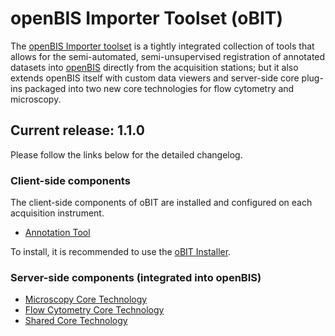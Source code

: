# openBIS Importer Toolset (oBIT)

The [openBIS Importer toolset](https://wiki-bsse.ethz.ch/display/oBIT) is a tightly integrated collection of tools that allows for the semi-automated, semi-unsupervised registration of annotated datasets into [openBIS](https://sis.id.ethz.ch/software/openbis.html) directly from the acquisition stations; but it also extends openBIS itself with custom data viewers and server-side core plug-ins packaged into two new core technologies for flow cytometry and microscopy.

## Current release: 1.1.0

Please follow the links below for the detailed changelog.

### Client-side components

The client-side components of oBIT are installed and configured on each acquisition instrument.

* [Annotation Tool](https://github.com/aarpon/obit_annotation_tool/releases/latest)

To install, it is recommended to use the [oBIT Installer](https://github.com/aarpon/obit_installer/releases/latest).

### Server-side components (integrated into openBIS)

* [Microscopy Core Technology](https://github.com/aarpon/obit_microscopy_core_technology/releases/latest)
* [Flow Cytometry Core Technology](https://github.com/aarpon/obit_flow_core_technology/releases/latest)
* [Shared Core Technology](https://github.com/aarpon/obit_shared_core_technology/releases/latest)

